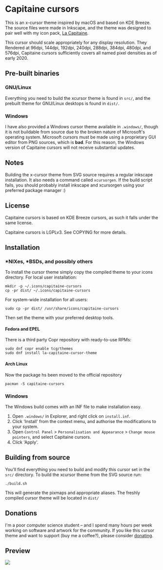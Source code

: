 # Capitaine cursors

This is an x-cursor theme inspired by macOS and based on KDE Breeze.
The source files were made in Inkscape, and the theme was designed to
pair well with my icon pack,
[La Capitaine](https://github.com/keeferrourke/la-capitaine-icon-theme).

This cursor should scale appropriately for any display resolution. They
Rendered at 96dpi, 144dpi, 192dpi, 240dpi, 288dpi, 384dpi, 480dpi, and
576dpi, Capitaine cursors sufficiently covers all named pixel densities 
as of early 2020.

## Pre-built binaries

### GNU/Linux

Everything you need to build the xcursor theme is found in `src/`, and
the prebuilt theme for GNU/Linux desktops is found in `dist/`.

### Windows

I have also provided a Windows cursor theme available in `.windows/`,
though it is not buildable from source due to the broken nature of
Microsoft's operating system. Microsoft cursors must be made using a
proprietary GUI editor from PNG sources, which is **bad**. For this
reason, the Windows version of Capitaine cursors will not receive
substantial updates.

## Notes

Building the x-cursor theme from SVG source requires a regular inkscape
installation. It also needs a command called `xcursorgen`. If the build
script fails, you should probably install inkscape and xcursorgen using
your preferred package manager :)

## License

Capitaine cursors is based on KDE Breeze cursors, as such it falls under
the same license.

Capitaine cursors is LGPLv3. See COPYING for more details.

## Installation

### \*NIXes, \*BSDs, and possibly others

To install the cursor theme simply copy the compiled theme to your icons
directory. For local user installation:

```
mkdir -p ~/.icons/capitaine-cursors
cp -pr dist/ ~/.icons/capitaine-cursors
```

For system-wide installation for all users:

```
sudo cp -pr dist/ /usr/share/icons/capitaine-cursors
```

Then set the theme with your preferred desktop tools.

#### Fedora and EPEL

There is a third party Copr repository with ready-to-use RPMs:

```
sudo dnf copr enable tcg/themes
sudo dnf install la-capitaine-cursor-theme
```

#### Arch Linux

Now the package hs been moved to the official repository

```
pacman -S capitaine-cursors
```

### Windows

The Windows build comes with an INF file to make installation easy.
 1. Open `.windows/` in Explorer, and right click on `install.inf`.
 2. Click 'Install' from the context menu, and authorise the
    modifications to your system.
 3. Open `Control Panel` > `Personalisation and Appearance` >
    `Change mouse pointers`, and select Capitaine cursors.
 4. Click 'Apply'.

## Building from source

You'll find everything you need to build and modify this cursor set in
the `src/` directory. To build the xcursor theme from the SVG source
run:

```
./build.sh
```

This will generate the pixmaps and appropriate aliases.
The freshly compiled cursor theme will be located in `dist/`

## Donations
I'm a poor computer science student &ndash; and I spend many hours per
week working on software and artwork for the community. If you like this
cursor theme and want to support (buy me a coffee?), please consider
[donating](https://paypal.me/keeferrourke).

## Preview
![](preview.png)
